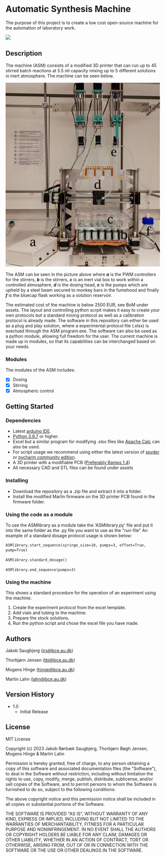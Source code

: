 # Automatic Synthesis Machine

The purpose of this project is to create a low cost open-source machine for the automation of laboratory work.

![](https://github.com/AUautosynth/AU-ASM/blob/main/A%20modular%20low-cost%20ASM%20demonstrated%20by%20ROMP/assets/images/ASM_foodcolor_gif.gif)

## Description

The machine (ASM) consists of a modified 3D printer that can run up to 45 stirred batch reactions at 5.5 ml 
capacity mixing up to 5 different solutions in inert atmosphere. The machine can be seen below.

![The machine](https://github.com/AUautosynth/AU-ASM/blob/main/A%20modular%20low-cost%20ASM%20demonstrated%20by%20ROMP/assets/images/Assembledmachine.png)

The ASM can be seen in the picture above where ***a*** is the PWM controllers for the stirrers, ***b*** is the stirrers, 
***c*** is an inert vial box to work within a controlled atmosphere, ***d*** is the dosing head, ***e*** is the pumps which are upheld by a steel beam secured to monkey bars
in the fumehood and finally ***f*** is the bluecap flask working as a solution reservoir.

The estimated cost of the machine is below 2500 EUR, see BoM under assets.
The layout and controlling python scrpit makes it easy to create your own protocols but a standard mixing protocol as well as a 
calibration protocol is already made. The software in this repository can either be used as a plug and play solution, 
where a experimental protocol file (.xlsx) is exectued through the ASM program.exe. 
The software can also be used as a python module, allowing full freedom for the user. The current machine is made up in modules, so that its
 capabilities can be interchanged based on your needs.

### Modules
The modules of the ASM includes:
- [x] Dosing
- [x] Stirring
- [x] Atmospheric control

## Getting Started

### Dependencies

* Latest [arduino IDE](https://www.arduino.cc/en/software).
* [Python 3.9.7](https://www.python.org/downloads/) or higher.
* Excel but a similar program for modifying .xlsx files like [Apache Calc](https://www.openoffice.org/product/calc.html) can also be used.
* For script usage we recommend using either the latest version of [spyder](https://www.spyder-ide.org/) or [pycharm community edition](https://www.jetbrains.com/pycharm/download/#section=windows).
* A 3D printer with a modifiable PCB ([Preferably Ramps 1.4](https://reprap.org/wiki/RAMPS_1.4))
* All necessary CAD and STL files can be found under assets

### Installing

- Download the repository as a .zip file and extract it into a folder.
- Install the modified Marlin firmware on the 3D printer PCB found in the firmware folder.

### Using the code as a module

To use the ASMlibrary as a module take the 'ASMlibrary.py' file and put it into the same folder as the .py file you want to use as the "run-file"
An example of a standard dosage protocol usage is shown below:
```
ASMlibrary.start_sequence(syringe_size=10, pumps=3, offset=True, pump=True)

ASMlibrary.standard_dosage()

ASMlibrary.end_sequence(pumps=3)
```


### Using the machine
This shows a standard procedure for the operation of an experiment using the machine.

1. Create the experiment protocol from the excel template.
2. Add vials and tubing to the machine.
3. Prepare the stock solutions.
4. Run the python script and chose the excel file you have made.

## Authors
Jakob Saugbjerg (jrs@bce.au.dk)

Thorbjørn Jensen (tbj@bce.au.dk)

Mogens Hinge (hinge@bce.au.dk)

Martin Lahn (lahn@bce.au.dk)


## Version History

* 1.0
    * Initial Release

## License

MIT License

Copyright (c) 2023 Jakob Rørbæk Saugbjerg, Thorbjørn Bøgh Jensen, Mogens Hinge & Martin Lahn

Permission is hereby granted, free of charge, to any person obtaining a copy
of this software and associated documentation files (the "Software"), to deal
in the Software without restriction, including without limitation the rights
to use, copy, modify, merge, publish, distribute, sublicense, and/or sell
copies of the Software, and to permit persons to whom the Software is
furnished to do so, subject to the following conditions:

The above copyright notice and this permission notice shall be included in all
copies or substantial portions of the Software.

THE SOFTWARE IS PROVIDED "AS IS", WITHOUT WARRANTY OF ANY KIND, EXPRESS OR
IMPLIED, INCLUDING BUT NOT LIMITED TO THE WARRANTIES OF MERCHANTABILITY,
FITNESS FOR A PARTICULAR PURPOSE AND NONINFRINGEMENT. IN NO EVENT SHALL THE
AUTHORS OR COPYRIGHT HOLDERS BE LIABLE FOR ANY CLAIM, DAMAGES OR OTHER
LIABILITY, WHETHER IN AN ACTION OF CONTRACT, TORT OR OTHERWISE, ARISING FROM,
OUT OF OR IN CONNECTION WITH THE SOFTWARE OR THE USE OR OTHER DEALINGS IN THE
SOFTWARE.



